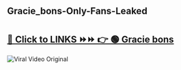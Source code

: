 
 ## Gracie_bons-Only-Fans-Leaked

# <h2><a href="https://clipsfans.com/Gracie_bons&ref=git">🔗 Click to LINKS ⏩⏩ 👉 🟢 Gracie bons </a></h2>

<a href="https://clipsfans.com/Gracie_bons&ref=git" rel="nofollow" data-target="animated-image.originalLink"><img src="https://i.ibb.co.com/xMMVF88/686577567.gif" alt="Viral Video Original" style="max-width: 100%; display: inline-block;" data-target="animated-image.originalImage"></a>
